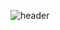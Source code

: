 


![header](https://capsule-render.vercel.app/api?type=soft&color=0:EEFF00,100:a82da8&section=header&text=JeHa%20Kim&fontSize=160)
